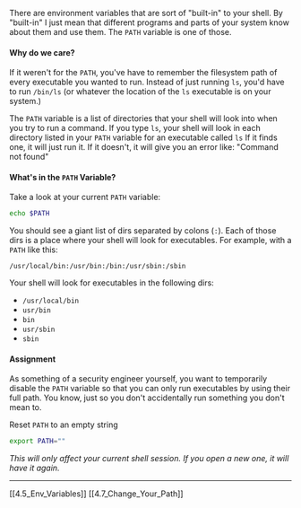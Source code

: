 There are environment variables that are sort of "built-in" to your shell.
By "built-in" I just mean that different programs and parts of your system know about them and use them.
The ```PATH``` variable is one of those.

#### Why do we care?
If it weren't for the ```PATH```, you've have to remember the filesystem path of every executable you wanted to run. 
Instead of just running ```ls```, you'd have to run ```/bin/ls``` (or whatever the location of the ```ls``` executable is on your system.)

The ```PATH``` variable is a list of directories that your shell will look into when you try to run a command.
If you type ```ls```, your shell will look in each directory listed in your ```PATH``` variable for an executable called ```ls```
If it finds one, it will just run it. 
If it doesn't, it will give you an error like: "Command not found"

#### What's in the ```PATH``` Variable?
Take a look at your current ```PATH``` variable:

``` bash
echo $PATH
```

You should see a giant list of dirs separated by colons (```:```).
Each of those dirs is a place where your shell will look for executables.
For example, with a ```PATH``` like this: 

```
/usr/local/bin:/usr/bin:/bin:/usr/sbin:/sbin
```

Your shell will look for executables in the following dirs:
- ```/usr/local/bin```
- ```usr/bin```
- ```bin```
- ```usr/sbin```
- ```sbin```

#### Assignment
As something of a security engineer yourself, you want to temporarily disable the ```PATH``` 
variable so that you can only run executables by using their full path.
You know, just so you don't accidentally run something you don't mean to.

Reset ```PATH``` to an empty string

``` bash
export PATH=""
```

*This will only affect your current shell session. If you open a new one, it will have it again.*

---
[[4.5_Env_Variables]]
[[4.7_Change_Your_Path]] 